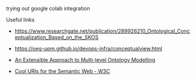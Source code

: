 trying out google colab integration

Useful links
- https://www.researchgate.net/publication/289926210_Ontological_Conceptualization_Based_on_the_SKOS
- https://oeg-upm.github.io/devops-infra/conceptualview.html
-  [An Extensible Approach to Multi-level Ontology Modelling](https://www.google.com/url?sa=t&source=web&rct=j&opi=89978449&url=https://www.scitepress.org/Papers/2021/106842/106842.pdf&ved=2ahUKEwjCzdWi3_b_AhVeTEEAHSBbCUAQFnoECCgQAQ&usg=AOvVaw2XSpXQNa9kHgsEuktyRPOh)

- [Cool URIs for the Semantic Web - W3C](https://www.w3.org/TR/cooluris/)
